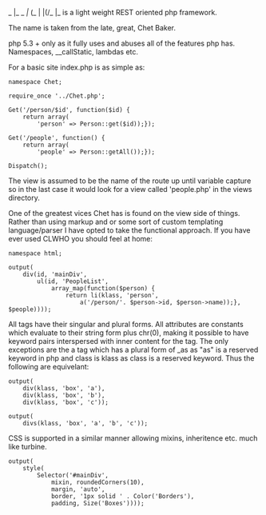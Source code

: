 _ |_  _ _|_
(_ | |(/_ |_ is a light weight REST oriented php framework. 

The name is taken from the late, great, Chet Baker.

php 5.3 + only as it fully uses and abuses all of the features php has. Namespaces, __callStatic, lambdas etc. 

For a basic site index.php is as simple as: 

	namespace Chet;

	require_once '../Chet.php';

	Get('/person/$id', function($id) {
		return array(
			'person' => Person::get($id));});

	Get('/people', function() { 
		return array(
			'people' => Person::getAll());});

	Dispatch();

The view is assumed to be the name of the route up until variable capture so in the last case it would look for a view called 'people.php' in the views directory. 

One of the greatest vices Chet has is found on the view side of things. Rather than using markup and or some sort of custom templating language/parser I have opted to take the functional approach. If you have ever used CLWHO you should feel at home:

	namespace html;

	output(
		div(id, 'mainDiv',
			ul(id, 'PeopleList',
				array_map(function($person) { 
					return li(klass, 'person', 
						a('/person/'. $person->id, $person->name));}, $people))));

All tags have their singular and plural forms. All attributes are constants which evaluate to their string form plus chr(0), making it possible to have keyword pairs interspersed with inner content for the tag. The only exceptions are the a tag which has a plural form of _as as "as" is a reserved keyword in php and class is klass as class is a reserved keyword. Thus the following are equivelant: 

	output(
		div(klass, 'box', 'a'), 
		div(klass, 'box', 'b'), 
		div(klass, 'box', 'c'));

	output(
		divs(klass, 'box', 'a', 'b', 'c'));

CSS is supported in a similar manner allowing mixins, inheritence etc. much like turbine. 

	output(
		style(
			Selector('#mainDiv', 
				mixin, roundedCorners(10), 
				margin, 'auto',
				border, '1px solid ' . Color('Borders'),
				padding, Size('Boxes')))); 
